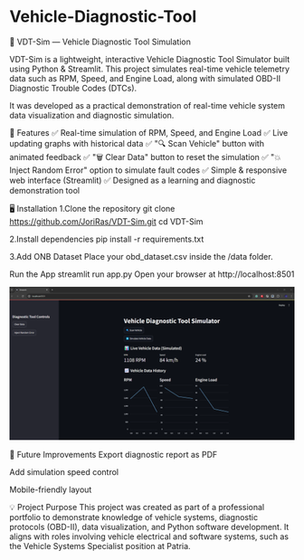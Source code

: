 # Vehicle-Diagnostic-Tool

🚗 VDT-Sim — Vehicle Diagnostic Tool Simulation

VDT-Sim is a lightweight, interactive Vehicle Diagnostic Tool Simulator built using Python & Streamlit.
This project simulates real-time vehicle telemetry data such as RPM, Speed, and Engine Load, along with simulated OBD-II Diagnostic Trouble Codes (DTCs).

It was developed as a practical demonstration of real-time vehicle system data visualization and diagnostic simulation.

🎯 Features
✅ Real-time simulation of RPM, Speed, and Engine Load
✅ Live updating graphs with historical data
✅ "🔍 Scan Vehicle" button with animated feedback
✅ "🗑️ Clear Data" button to reset the simulation
✅ "💥 Inject Random Error" option to simulate fault codes
✅ Simple & responsive web interface (Streamlit)
✅ Designed as a learning and diagnostic demonstration tool

🖥️ Installation
1.Clone the repository
git clone https://github.com/JoriRas/VDT-Sim.git
cd VDT-Sim

2.Install dependencies
pip install -r requirements.txt

3.Add ONB Dataset
Place your obd_dataset.csv inside the /data folder.

Run the App
streamlit run app.py
Open your browser at http://localhost:8501

![alt text](Screenshot_1128.png)

📝 Future Improvements
Export diagnostic report as PDF

Add simulation speed control

Mobile-friendly layout

💡 Project Purpose
This project was created as part of a professional portfolio to demonstrate knowledge of vehicle systems, diagnostic protocols (OBD-II), data visualization, and Python software development.
It aligns with roles involving vehicle electrical and software systems, such as the Vehicle Systems Specialist position at Patria.
